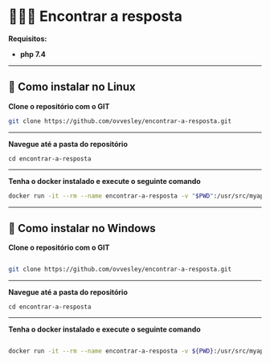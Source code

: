 # 🕵️‍♂️🤖 Encontrar a resposta 


**Requisitos:**


- **php 7.4**

---

## 🐧 Como instalar no Linux


**Clone o repositório com o GIT**

```sh
git clone https://github.com/ovvesley/encontrar-a-resposta.git
```

---
**Navegue até a pasta do repositório**

```
cd encontrar-a-resposta
```

---

**Tenha o docker instalado e execute o seguinte comando**


```sh
docker run -it --rm --name encontrar-a-resposta -v "$PWD":/usr/src/myapp -w /usr/src/myapp php:7.4-cli php index.php

```

---

## 🦾 Como instalar no Windows 

**Clone o repositório com o GIT**

```sh

git clone https://github.com/ovvesley/encontrar-a-resposta.git
```

---

**Navegue até a pasta do repositório**

```
cd encontrar-a-resposta
```
---

**Tenha o docker instalado e execute o seguinte comando**


```sh

docker run -it --rm --name encontrar-a-resposta -v ${PWD}:/usr/src/myapp -w /usr/src/myapp php:7.4-cli php index.php

```
